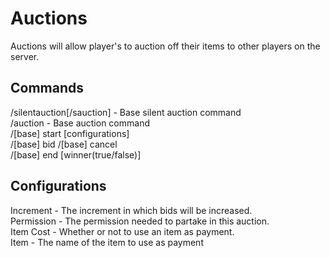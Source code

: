 Auctions
========
Auctions will allow player's to auction off their items to other players
on the server.

Commands
--------
/silentauction[/sauction] - Base silent auction command  
/auction - Base auction command  
/[base] start <slot> <starting amount> [configurations]  
/[base] bid <amount>
/[base] cancel  
/[base] end [winner(true/false)]


Configurations
--------------
Increment - The increment in which bids will be increased.  
Permission - The permission needed to partake in this auction.  
Item Cost - Whether or not to use an item as payment.  
Item - The name of the item to use as payment
